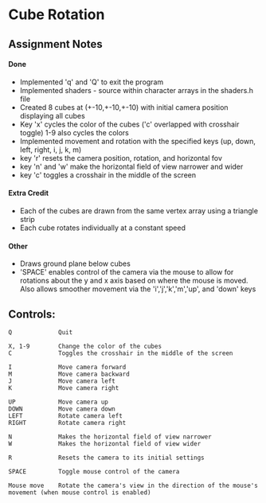 # Cube Rotation

## Assignment Notes
#### Done
- Implemented 'q' and 'Q' to exit the program
- Implemented shaders - source within character arrays in the shaders.h file
- Created 8 cubes at (+-10,+-10,+-10) with initial camera position displaying all cubes
- Key 'x' cycles the color of the cubes ('c' overlapped with crosshair toggle) 1-9 also cycles the colors
- Implemented movement and rotation with the specified keys (up, down, left, right, i, j, k, m)
- key 'r' resets the camera position, rotation, and horizontal fov
- key 'n' and 'w' make the horizontal field of view narrower and wider
- key 'c' toggles a crosshair in the middle of the screen

#### Extra Credit
- Each of the cubes are drawn from the same vertex array using a triangle strip
- Each cube rotates individually at a constant speed

#### Other
- Draws ground plane below cubes
- 'SPACE' enables control of the camera via the mouse to allow for rotations about the y and x axis based on where the mouse is moved. 
Also allows smoother movement via the 'i','j','k','m','up', and 'down' keys

## Controls:
```
Q             Quit

X, 1-9        Change the color of the cubes
C             Toggles the crosshair in the middle of the screen

I             Move camera forward
M             Move camera backward
J             Move camera left
K             Move camera right

UP            Move camera up
DOWN          Move camera down
LEFT          Rotate camera left
RIGHT         Rotate camera right

N             Makes the horizontal field of view narrower
W             Makes the horizontal field of view wider

R             Resets the camera to its initial settings

SPACE         Toggle mouse control of the camera

Mouse move    Rotate the camera's view in the direction of the mouse's movement (when mouse control is enabled)
```
